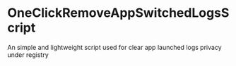 # OneClickRemoveAppSwitchedLogsScript
An simple and lightweight script used for clear app launched logs privacy under registry 
